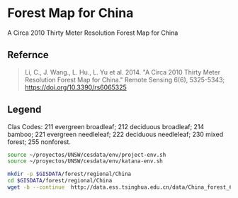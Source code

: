 #  Forest Map for China
A Circa 2010 Thirty Meter Resolution Forest Map for China

## Refernce
> Li, C., J. Wang., L. Hu., L. Yu et al. 2014. "A Circa 2010 Thirty Meter Resolution Forest Map for China." Remote Sensing 6(6), 5325-5343; https://doi.org/10.3390/rs6065325

## Legend
Clas Codes: 211 evergreen broadleaf; 212 deciduous broadleaf; 214 bamboo; 221 evergreen needleleaf; 222 deciduous needleleaf; 230 mixed forest; 255 nonforest.



```sh
source ~/proyectos/UNSW/cesdata/env/project-env.sh
source ~/proyectos/UNSW/cesdata/env/katana-env.sh

mkdir -p $GISDATA/forest/regional/China
cd $GISDATA/forest/regional/China
wget -b --continue  http://data.ess.tsinghua.edu.cn/data/China_forest_6type_clip.tif

```
